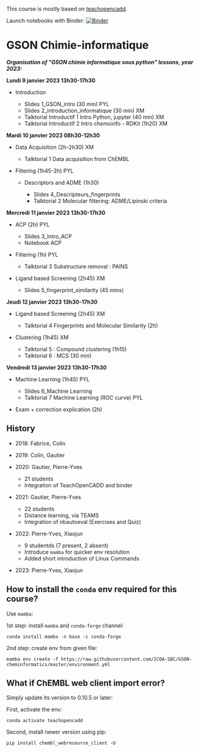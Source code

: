 This course is mostly based on [teachopencadd](https://github.com/volkamerlab/teachopencadd).

Launch notebooks with Binder: [![Binder](https://mybinder.org/badge_logo.svg)](https://mybinder.org/v2/gh/ICOA-SBC/GSON-cheminformatics/HEAD)

GSON Chimie-informatique
========================
___Organisation of "GSON chimie informatique sous python" lessons, year 2023:___

**Lundi 9 janvier 2023 13h30-17h30**

- Introduction

  - Slides 1_GSON_intro (30 min) PYL
  - Slides 2_introduction_informatique (30 min) XM
  - Talktorial Introductif 1 Intro Python, jupyter (40 min) XM
  - Talktorial Introductif 2 Intro chemoinfo - RDKit (1h20) XM

**Mardi 10 janvier 2023 08h30-12h30**

- Data Acquisition (2h-2h30) XM

  - Talktorial 1 Data acquisition from ChEMBL

- Filtering (1h45-2h) PYL

  - Descriptors and ADME (1h30)

    - Slides 4_Descripteurs_fingerprints
    - Talktorial 2 Molecular filtering: ADME/Lipinski criteria

**Mercredi 11 janvier 2023 13h30-17h30**

- ACP (2h) PYL
  - Slides 3_Intro_ACP
  - Notebook ACP

- Filtering (1h) PYL

  - Talktorial 3 Substructure removal : PAINS

- Ligand based Screening (2h45) XM

  - Slides 5_fingerprint_similarity (45 mins)

**Jeudi 12 janvier 2023 13h30-17h30**

- Ligand based Screening (2h45) XM

  - Talktorial 4 Fingerprints and Molecular Similarity (2h)

- Clustering (1h45) XM

  - Talktorial 5 : Compound clustering (1h15)
  - Talktorial 6 : MCS (30 min)

**Vendredi 13 janvier 2023 13h30-17h30**

- Machine Learning (1h45) PYL

  - Slides 6_Machine Learning
  - Talktorial 7 Machine Learning (ROC curve) PYL

- Exam + correction explication (2h)

## History

- 2018: Fabrice, Colin

- 2019: Colin, Gautier

- 2020: Gautier, Pierre-Yves
    - 21 students
    - Integration of TeachOpenCADD and binder

- 2021: Gautier, Pierre-Yves
    - 22 students
    - Distance learning, via TEAMS
    - Integration of nbautoeval (Exercises and Quiz)

- 2022: Pierre-Yves, Xiaojun
    - 9 studentds (7 present, 2 absent)
    - Introduce ```mamba``` for quicker env resolution
    - Added short introduction of Linux Commands

- 2023: Pierre-Yves, Xiaojun

## How to install the `conda` env required for this course?

Use ```mamba```:

1st step: install ```mamba``` and ```conda-forge``` channel:
```
conda install mamba -n base -c conda-forge
```
2nd step: create env from given file:
```
mamba env create -f https://raw.githubusercontent.com/ICOA-SBC/GSON-cheminformatics/master/environment.yml
```
## What if ChEMBL web client import error?

Simply update its version to 0.10.5 or later:

First, activate the env:
```
conda activate teachopencadd
```
Second, install newer version using pip:
```
pip install chembl_webresource_client -U
```
